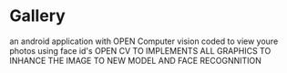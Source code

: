 # Gallery
an android application with OPEN Computer vision coded to view youre photos using face id's
OPEN CV TO IMPLEMENTS ALL GRAPHICS TO INHANCE THE IMAGE TO NEW MODEL AND FACE RECOGNNITION 

